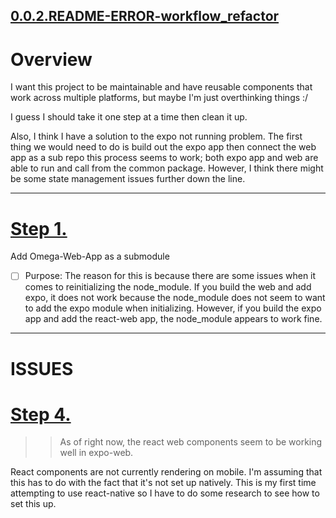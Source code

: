 ## [0.0.2.README-ERROR-workflow_refactor](https://github.com/JessicaDosseh/Omega-Expo/blob/master/DOCUMENTATION/0.0.2.README-ERROR-workflow_refactor.md)

# Overview

I want this project to be maintainable and have reusable components that work across multiple platforms, but maybe I'm just overthinking things :/

I guess I should take it one step at a time then clean it up.

Also, I think I have a solution to the expo not running problem.
The first thing we would need to do is build out the expo app then connect the web app as a sub repo this process seems to work; both expo app and web are able to run and call from the common package. However, I think there might be some state management issues further down the line.

---

# [Step 1.](https://github.com/JessicaDosseh/Omega-Expo/pull/1/commits/6ffe2bc2ac6ba87237506936a032cbbf4a1b126d)

Add Omega-Web-App as a submodule

- [ ] Purpose: The reason for this is because there are some issues when it comes to reinitializing the node_module. If you build the web and add expo, it does not work because the node_module does not seem to want to add the expo module when initializing. However, if you build the expo app and add the react-web app, the node_module appears to work fine.

---

# ISSUES

# [Step 4.](https://github.com/JessicaDosseh/Omega-Expo/pull/1/commits/aff0123093af5ba81fd941228a18e391ba6f210a)

> > As of right now, the react web components seem to be working well in expo-web.

React components are not currently rendering on mobile. I'm assuming that this has to do with the fact that it's not set up natively. This is my first time attempting to use react-native so I have to do some research to see how to set this up.
